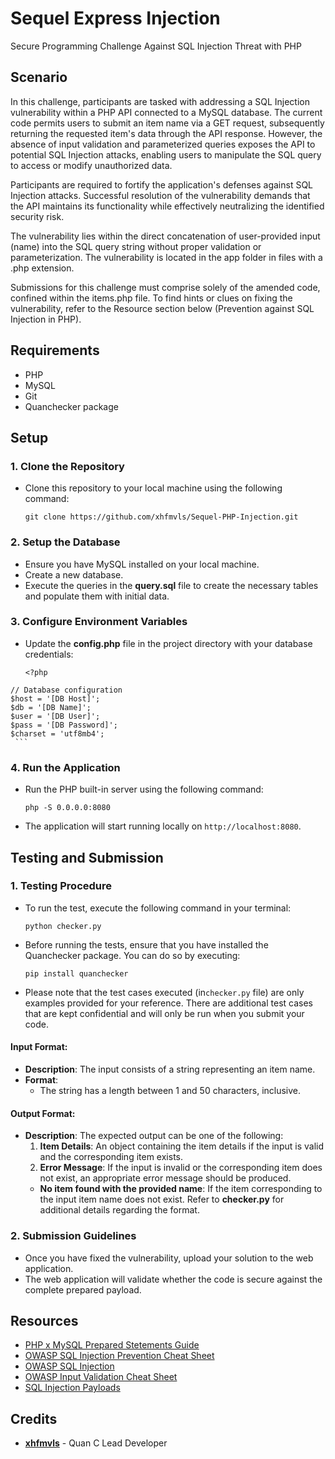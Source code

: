 # Sequel Express Injection

Secure Programming Challenge Against SQL Injection Threat with PHP

## Scenario
In this challenge, participants are tasked with addressing a SQL Injection vulnerability within a PHP API connected to a MySQL database. The current code permits users to submit an item name via a GET request, subsequently returning the requested item's data through the API response. However, the absence of input validation and parameterized queries exposes the API to potential SQL Injection attacks, enabling users to manipulate the SQL query to access or modify unauthorized data.

Participants are required to fortify the application's defenses against SQL Injection attacks. Successful resolution of the vulnerability demands that the API maintains its functionality while effectively neutralizing the identified security risk.

The vulnerability lies within the direct concatenation of user-provided input (name) into the SQL query string without proper validation or parameterization. The vulnerability is located in the app folder in files with a .php extension.

Submissions for this challenge must comprise solely of the amended code, confined within the items.php file. To find hints or clues on fixing the vulnerability, refer to the Resource section below (Prevention against SQL Injection in PHP).

## Requirements

- PHP
- MySQL
- Git
- Quanchecker package

## Setup

### 1. Clone the Repository
   - Clone this repository to your local machine using the following command:
     ```
     git clone https://github.com/xhfmvls/Sequel-PHP-Injection.git
     ```

### 2. Setup the Database
   - Ensure you have MySQL installed on your local machine.
   - Create a new database.
   - Execute the queries in the **query.sql** file to create the necessary tables and populate them with initial data.

### 3. Configure Environment Variables
   - Update the **config.php** file in the project directory with your database credentials:
     ```
     <?php
    // Database configuration
    $host = '[DB Host]';
    $db = '[DB Name]';
    $user = '[DB User]';
    $pass = '[DB Password]';
    $charset = 'utf8mb4';
     ```

### 4. Run the Application
   - Run the PHP built-in server using the following command:
     ```
     php -S 0.0.0.0:8080
     ```
   - The application will start running locally on `http://localhost:8080`.

## Testing and Submission

### 1. Testing Procedure
  - To run the test, execute the following command in your terminal:
    ```
    python checker.py
    ```
  - Before running the tests, ensure that you have installed the Quanchecker package. You can do so by executing:

    ```
    pip install quanchecker
    ```
  - Please note that the test cases executed (in`checker.py` file) are only examples provided for your reference. There are additional test cases that are kept confidential and will only be run when you submit your code.


#### Input Format:
- **Description**: The input consists of a string representing an item name.
- **Format**: 
  - The string has a length between 1 and 50 characters, inclusive.

#### Output Format:
- **Description**: The expected output can be one of the following:
  1. **Item Details**: An object containing the item details if the input is valid and the corresponding item exists.
  2. **Error Message**: If the input is invalid or the corresponding item does not exist, an appropriate error message should be produced.
  - **No item found with the provided name**: If the item corresponding to the input item name does not exist.
  Refer to **checker.py** for additional details regarding the format.

### 2. Submission Guidelines
   - Once you have fixed the vulnerability, upload your solution to the web application.
   - The web application will validate whether the code is secure against the complete prepared payload.

## Resources

- [PHP x MySQL Prepared Stetements Guide](https://www.w3schools.com/php/php_mysql_prepared_statements.asp)
- [OWASP SQL Injection Prevention Cheat Sheet](https://cheatsheetseries.owasp.org/cheatsheets/SQL_Injection_Prevention_Cheat_Sheet.html)
- [OWASP SQL Injection](https://owasp.org/www-community/attacks/SQL_Injection)
- [OWASP Input Validation Cheat Sheet](https://cheatsheetseries.owasp.org/cheatsheets/Input_Validation_Cheat_Sheet.html)
- [SQL Injection Payloads](https://github.com/swisskyrepo/PayloadsAllTheThings/tree/master/SQL%20Injection)

## Credits
- **[xhfmvls](https://github.com/xhfmvls)** - Quan C Lead Developer
